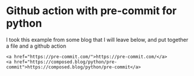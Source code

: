 <div>
    <h1>
        Github action with pre-commit for python
    </h1>
    <p>I took this example from some blog that I will leave below, and put together a file and a github action </p>

    <a href="https://pre-commit.com/">https://pre-commit.com/</a>
    <a href="https://composed.blog/python/pre-commit">https://composed.blog/python/pre-commit</a>
</div>
